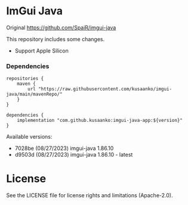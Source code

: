 # ImGui Java
Original https://github.com/SpaiR/imgui-java

This repository includes some changes.

- Support Apple Silicon

### Dependencies

```
repositories {
    maven {
        url "https://raw.githubusercontent.com/kusaanko/imgui-java/main/mavenRepo/"
    }
}

dependencies {
    implementation "com.github.kusaanko:imgui-java-app:${version}"
}
```

Available versions:
 - 7028be (08/27/2023) imgui-java 1.86.10
 - d9503d (08/27/2023) imgui-java 1.86.10 - latest

# License

See the LICENSE file for license rights and limitations (Apache-2.0).
